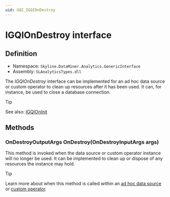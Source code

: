 ```yaml
---
uid: GQI_IGQIOnDestroy
---
```


# IGQIOnDestroy interface

## Definition

- Namespace: `Skyline.DataMiner.Analytics.GenericInterface`
- Assembly: `SLAnalyticsTypes.dll`

The *IGQIOnDestroy* interface can be implemented for an ad hoc data source or custom operator to clean up resources after it has been used. It can, for instance, be used to close a database connection.

> [!TIP]
> See also: [IGQIOnInit](xref:GQI_IGQIOnInit)

## Methods

### OnDestroyOutputArgs OnDestroy(OnDestroyInputArgs args)

This method is invoked when the data source or custom operator instance will no longer be used. It can be implemented to clean up or dispose of any resources the instance may hold.

> [!TIP]
> Learn more about when this method is called within an [ad hoc data source](xref:Ad_hoc_Life_cycle) or [custom operator](xref:CO_Life_cycle).
